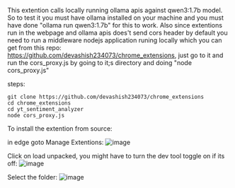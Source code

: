 This extention calls locally running ollama apis against qwen3:1.7b model. So to test it you must have ollama installed on your machine and you must have done "ollama run qwen3:1.7b" for this to work. Also since extentions run in the webpage and ollama apis  does't send cors header by default you need to run a middleware nodejs application runing locally which you can get from this repo: https://github.com/devashish234073/chrome_extensions, just go to it and run the cors_proxy.js by going to it;s directory and doing "node cors_proxy.js"

steps:
```
git clone https://github.com/devashish234073/chrome_extensions
cd chrome_extensions
cd yt_sentiment_analyzer
node cors_proxy.js
```

To install the extention from source:

in edge goto Manage Extentions:
![image](https://github.com/user-attachments/assets/ebe051ab-d9f7-4bc2-a1f7-67890a8761fb)

Click on load unpacked, you might have to turn the dev tool toggle on if its off:
![image](https://github.com/user-attachments/assets/dad21617-581b-42fd-a7d9-8e1a22c61406)

Select the folder:
![image](https://github.com/user-attachments/assets/7d13b07e-153f-42ea-8949-95877dab1663)


